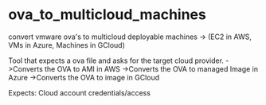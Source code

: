 # ova_to_multicloud_machines
convert vmware ova's to multicloud deployable machines -> (EC2 in AWS, VMs in Azure, Machines in GCloud)

Tool that expects a ova file and asks for the target cloud provider.
->Converts the OVA to AMI in AWS
->Converts the OVA to managed Image in Azure
->Converts the OVA to image in GCloud

Expects: Cloud account credentials/access
